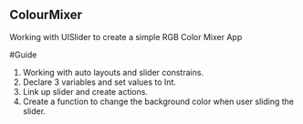## ColourMixer
Working with UISlider to create a simple RGB Color Mixer App

#Guide
1. Working with auto layouts and slider constrains.
2. Declare 3 variables and set values to Int.
3. Link up slider and create actions.
4. Create a function to change the background color when user sliding the slider.


